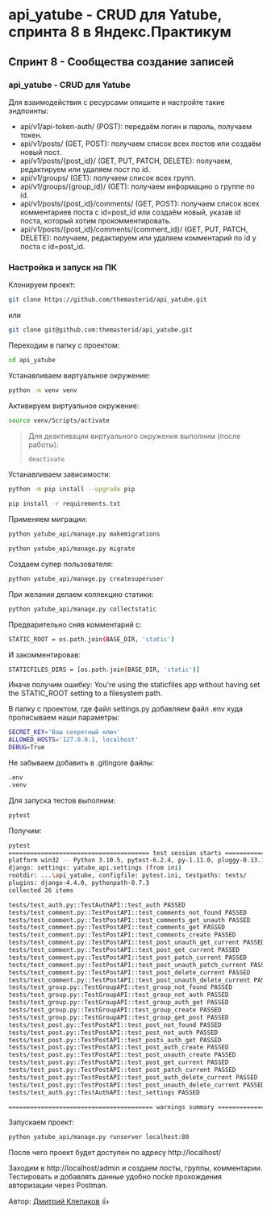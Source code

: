 # api_yatube - CRUD для Yatube, спринта 8 в Яндекс.Практикум

## Спринт 8 - Сообщества создание записей

### api_yatube - CRUD для Yatube

Для взаимодействия с ресурсами опишите и настройте такие эндпоинты:
- api/v1/api-token-auth/ (POST): передаём логин и пароль, получаем токен.
- api/v1/posts/ (GET, POST): получаем список всех постов или создаём новый пост.
- api/v1/posts/{post_id}/ (GET, PUT, PATCH, DELETE): получаем, редактируем или удаляем пост по id.
- api/v1/groups/ (GET): получаем список всех групп.
- api/v1/groups/{group_id}/ (GET): получаем информацию о группе по id.
- api/v1/posts/{post_id}/comments/ (GET, POST): получаем список всех комментариев поста с id=post_id или создаём новый, указав id поста, который хотим прокомментировать.
- api/v1/posts/{post_id}/comments/{comment_id}/ (GET, PUT, PATCH, DELETE): получаем, редактируем или удаляем комментарий по id у поста с id=post_id.

### Настройка и запуск на ПК

Клонируем проект:

```bash
git clone https://github.com/themasterid/api_yatube.git
```

или

```bash
git clone git@github.com:themasterid/api_yatube.git
```

Переходим в папку с проектом:

```bash
cd api_yatube
```

Устанавливаем виртуальное окружение:

```bash
python -m venv venv
```

Активируем виртуальное окружение:

```bash
source venv/Scripts/activate
```

> Для деактивации виртуального окружения выполним (после работы):
> ```bash
> deactivate
> ```

Устанавливаем зависимости:

```bash
python -m pip install --upgrade pip
```
```bash
pip install -r requirements.txt
```

Применяем миграции:

```bash
python yatube_api/manage.py makemigrations
```
```bash
python yatube_api/manage.py migrate
```

Создаем супер пользователя:

```bash
python yatube_api/manage.py createsuperuser
```

При желании делаем коллекцию статики:

```bash
python yatube_api/manage.py collectstatic
```

Предварительно сняв комментарий с:
```bash
STATIC_ROOT = os.path.join(BASE_DIR, 'static')
```

И закомментировав: 
```bash
STATICFILES_DIRS = [os.path.join(BASE_DIR, 'static')]
```

Иначе получим ошибку: You're using the staticfiles app without having set the STATIC_ROOT setting to a filesystem path.

В папку с проектом, где файл settings.py добавляем файл .env куда прописываем наши параметры:

```bash
SECRET_KEY='Ваш секретный ключ'
ALLOWED_HOSTS='127.0.0.1, localhost'
DEBUG=True
```

Не забываем добавить в .gitingore файлы:

```bash
.env
.venv
```

Для запуска тестов выполним:

```bash
pytest
```

Получим:

```bash
pytest
======================================= test session starts =======================================
platform win32 -- Python 3.10.5, pytest-6.2.4, py-1.11.0, pluggy-0.13.1 -- ...\api_yatube\venv\Scripts\python.exe
django: settings: yatube_api.settings (from ini)
rootdir: ...\api_yatube, configfile: pytest.ini, testpaths: tests/
plugins: django-4.4.0, pythonpath-0.7.3
collected 26 items

tests/test_auth.py::TestAuthAPI::test_auth PASSED                                            [  3%]
tests/test_comment.py::TestPostAPI::test_comments_not_found PASSED                           [  7%]
tests/test_comment.py::TestPostAPI::test_comments_get_unauth PASSED                          [ 11%]
tests/test_comment.py::TestPostAPI::test_comments_get PASSED                                 [ 15%]
tests/test_comment.py::TestPostAPI::test_comments_create PASSED                              [ 19%]
tests/test_comment.py::TestPostAPI::test_post_unauth_get_current PASSED                      [ 23%]
tests/test_comment.py::TestPostAPI::test_post_get_current PASSED                             [ 26%]
tests/test_comment.py::TestPostAPI::test_post_patch_current PASSED                           [ 30%]
tests/test_comment.py::TestPostAPI::test_post_unauth_patch_current PASSED                    [ 34%]
tests/test_comment.py::TestPostAPI::test_post_delete_current PASSED                          [ 38%]
tests/test_comment.py::TestPostAPI::test_post_unauth_delete_current PASSED                   [ 42%]
tests/test_group.py::TestGroupAPI::test_group_not_found PASSED                               [ 46%]
tests/test_group.py::TestGroupAPI::test_group_not_auth PASSED                                [ 50%]
tests/test_group.py::TestGroupAPI::test_group_auth_get PASSED                                [ 53%]
tests/test_group.py::TestGroupAPI::test_group_create PASSED                                  [ 57%]
tests/test_group.py::TestGroupAPI::test_group_get_post PASSED                                [ 61%]
tests/test_post.py::TestPostAPI::test_post_not_found PASSED                                  [ 65%]
tests/test_post.py::TestPostAPI::test_post_not_auth PASSED                                   [ 69%]
tests/test_post.py::TestPostAPI::test_posts_auth_get PASSED                                  [ 73%]
tests/test_post.py::TestPostAPI::test_post_auth_create PASSED                                [ 76%]
tests/test_post.py::TestPostAPI::test_post_unauth_create PASSED                              [ 80%]
tests/test_post.py::TestPostAPI::test_post_get_current PASSED                                [ 84%]
tests/test_post.py::TestPostAPI::test_post_patch_current PASSED                              [ 88%]
tests/test_post.py::TestPostAPI::test_post_auth_delete_current PASSED                        [ 92%]
tests/test_post.py::TestPostAPI::test_post_unauth_delete_current PASSED                      [ 96%]
tests/test_auth.py::TestAuthAPI::test_settings PASSED                                        [100%] 

======================================== warnings summary =========================================
```

Запускаем проект:

```bash
python yatube_api/manage.py runserver localhost:80
```

После чего проект будет доступен по адресу http://localhost/

Заходим в http://localhost/admin и создаем посты, группы, комментарии.
Тестировать и добавлять данные удобно посkе прохождения авторизации через Postman.

Автор: [Дмитрий Клепиков](https://github.com/themasterid) :+1:
